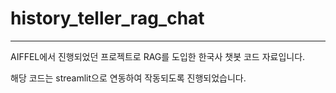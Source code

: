 # history_teller_rag_chat
---
AIFFEL에서 진행되었던 프로젝트로 RAG를 도입한 한국사 챗봇 코드 자료입니다.

해당 코드는 streamlit으로 연동하여 작동되도록 진행되었습니다.
